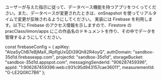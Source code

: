 ユーザーが与えた指示に従って、データベース機能を持つアプリをつくってください。また、データベースが変更されたときは、onSnapshot を使ってリアルタイムで変更が反映されるようにしてください。
実装には Firebase を利用します。以下に Firebase のアクセス情報を示しますので、Firestore の pracClass/iimon/apps にこの作品名のドキュメントを作り、その中でデータを管理するようにしてください。

const firebaseConfig = {
apiKey: "AIzaSyChB7eBjMaX_lRpfIgUxQDi39Qh82R4oyQ",
authDomain: "sandbox-35d1d.firebaseapp.com",
projectId: "sandbox-35d1d",
storageBucket: "sandbox-35d1d.appspot.com",
messagingSenderId: "906287459396",
appId: "1:906287459396:web:c931c95d943157cae36011",
measurementId: "G-LE2Q0XC7B6"
};